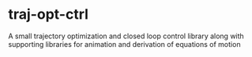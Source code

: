 # traj-opt-ctrl
A small trajectory optimization and closed loop control library along with supporting libraries for animation and derivation of equations of motion
